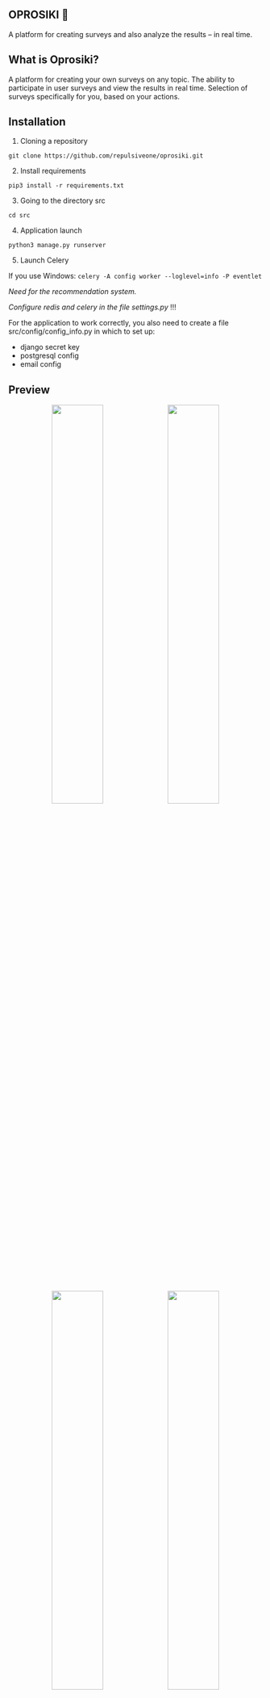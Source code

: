 ## OPROSIKI 🧩
A platform for creating surveys and also analyze the results – in real time.

## What is Oprosiki?
А platform for creating your own surveys on any topic.
The ability to participate in user surveys and view the results in real time.
Selection of surveys specifically for you, based on your actions.


## Installation

1. Cloning a repository

```git clone https://github.com/repulsiveone/oprosiki.git```

2. Install requirements

 ```pip3 install -r requirements.txt```
 
3. Going to the directory src

```cd src```

4. Application launch

```python3 manage.py runserver```

5. Launch Celery

If you use Windows:
```celery -A config worker --loglevel=info -P eventlet```

*Need for the recommendation system.*

*Configure redis and celery in the file settings.py* !!!

For the application to work correctly, you also need to create a file src/config/config_info.py in which to set up: 
- django secret key
- postgresql config
- email config

## Preview
<p align="center">
  <img src="https://github.com/user-attachments/assets/156e5bcf-19a5-4402-bbf6-eed111609020" width="45%" />
  <img src="https://github.com/user-attachments/assets/0f3105fb-8e27-450a-aa2c-0cd6af7f292c" width="45%" />
  <img src="https://github.com/user-attachments/assets/0ade7ba4-df58-47cb-a5ae-ea80b4af8096" width="45%" />
  <img src="https://github.com/user-attachments/assets/c3b331d9-ffc4-4e79-b9c6-f894570e968b" width="45%" />
</p>
